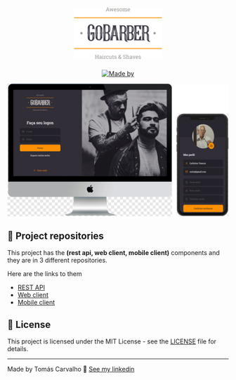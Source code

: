 <h1 align="center">
	<img alt="GoStack" src=".github/logo.svg" width="200px" />
</h1>

<p align="center">
	<a href="https://www.linkedin.com/in/tomas-carvalho/" target="_blank" rel="noopener noreferrer">
    <img alt="Made by" src="https://img.shields.io/badge/made%20by-tomas%20carvalho-%23FF9000">
  </a>
</p>

<img alt="Mockup" src=".github/gobarber_mockup.svg">


## :file_folder: Project repositories

This project has the **(rest api, web client, mobile client)** components and they are in 3 different repositories.

Here are the links to them

- [REST API](https://github.com/tomasoak/gobarber_api)
- [Web client](https://github.com/tomasoak/gobarber_web)
- [Mobile client](https://github.com/tomasoak/gobarber_mobile)

## 📝 License

This project is licensed under the MIT License - see the [LICENSE](LICENSE) file for details.

---

Made by Tomás Carvalho 👋 [See my linkedin](https://www.linkedin.com/in/tomas-carvalho/)
